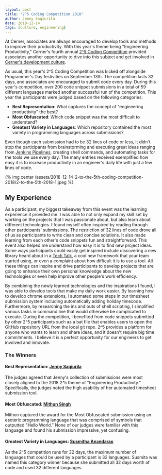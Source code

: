 ```yaml
---
layout: post
title: "2^5 Coding Competition 2018"
author: Jenny Saqiurila
date: 2018-12-14
tags: [culture, engineering]
---
```


At Cerner, associates are always encouraged to develop tools and methods to improve their productivity. With this year's theme being "Engineering Productivity," Cerner's fourth annual [2^5 Coding Competition](https://engineering.cerner.com/blog/2-to-the-5th-coding-competition-2017/) provided associates another opportunity to dive into this subject and get involved in [Cerner's development culture](https://engineering.cerner.com/culture/).

As usual, this year's 2^5 Coding Competition was kicked off alongside Programmer's Day festivities on September 13th. The competition lasts 32 days, and associates are encouraged to submit code every day. During this year's competition, over 200 code snippet submissions in a total of 59 different languages marked another successful run of the competition. This year the participants were judged based on the following categories:

* **Best Representation**: What captures the concept of "engineering productivity" the best?
* **Most Obfuscated**: Which code snippet was the most difficult to understand?
* **Greatest Variety in Languages**: Which repository contained the most variety in programming languages across submissions?

Even though each submission had to be 32 lines of code or less, it didn't stop the participants from brainstorming and executing great ideas ranging from [Jenkins Pipelines](https://jenkins.io/doc/book/pipeline/), creating shell commands, and automating tasks for the tools we use every day. The many entries received exemplified how easy it is to increase productivity in an engineer's daily life with just a few lines of code.

{% img center /assets/2018-12-14-2-to-the-5th-coding-competition-2018/2-to-the-5th-2018-1.jpeg %}

## My Experience

As a participant, my biggest takeaway from this event was the learning experience it provided me. I was able to not only expand my skill set by working on the projects that I was passionate about, but also learn about different technologies. I found myself often inspired by reading through other participants' submissions. The restriction of 32 lines of code drove all of us as participants to write clean and concise solutions. It also made learning from each other's code snippets fun and straightforward. This event also helped me understand how easy it is to find new project ideas. Some ways participants could easily get inspired include discovering a new library heard about in a [Tech Talk](https://www.youtube.com/user/CernerEng), a cool new framework that your team started using, or even a complaint about how difficult it is to use a tool. All these things can inspire and drive participants to develop projects that are going to enhance their own personal knowledge about the new technologies or even help improve other people's work efficiency.

By combining the newly learned technologies and the inspirations I found, I was able to develop tools that make my daily work easier. By learning how to develop chrome extensions, I automated some steps in our timesheet submission system including automatically adding holiday timecode. Furthermore, by researching the ins and outs of shell scripting, I simplified various tasks in command line that would otherwise be complicated to execute. During the competition, I benefited from code snippets submitted by other 2^5 participants such as a bat file that enables users to open the GitHub repository URL from the local git repo. 2^5 provides a platform for anyone who wants to learn and share ideas, and it doesn't require big time commitments. I believe it is a perfect opportunity for our engineers to get involved and innovate.

### The Winners

#### Best Representation: [Jenny Saqiurila](https://github.com/saqiurila)

The judges agreed that Jenny's collection of submissions were most closely aligned to the 2018 2^5 theme of "Engineering Productivity.” Specifically, the judges noted the high usability of her automated timesheet submission tool.

#### Most Obfuscated: [Mithun Singh](https://github.com/mithuns)

Mithun captured the award for the Most Obfuscated submission using an esoteric programming language that was comprised of symbols that outputted "Hello World.” None of our judges were familiar with this language and found his submission impressive, yet confusing.

#### Greatest Variety in Languages: [Susmitha Anandarao](https://github.com/susmitha-anandarao)

As the 2^5 competition runs for 32 days, the maximum number of languages that could be used by a participant is 32 languages. Susmita was named this category winner because she submitted all 32 days worth of code and used 32 different languages.
